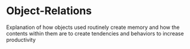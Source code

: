 # Object-Relations
Explanation of how objects used routinely create memory and how the contents within them are to create tendencies and behaviors to increase productivity


